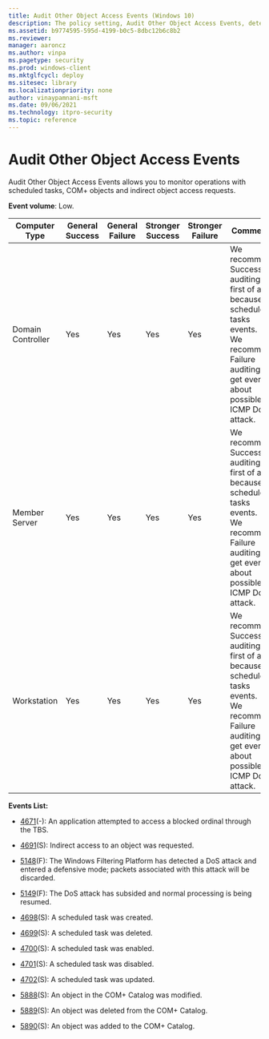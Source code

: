 ```yaml
---
title: Audit Other Object Access Events (Windows 10)
description: The policy setting, Audit Other Object Access Events, determines if audit events are generated for the management of Task Scheduler jobs or COM+ objects.
ms.assetid: b9774595-595d-4199-b0c5-8dbc12b6c8b2
ms.reviewer: 
manager: aaroncz
ms.author: vinpa
ms.pagetype: security
ms.prod: windows-client
ms.mktglfcycl: deploy
ms.sitesec: library
ms.localizationpriority: none
author: vinaypamnani-msft
ms.date: 09/06/2021
ms.technology: itpro-security
ms.topic: reference
---
```


# Audit Other Object Access Events


Audit Other Object Access Events allows you to monitor operations with scheduled tasks, COM+ objects and indirect object access requests.

**Event volume**: Low.

| Computer Type     | General Success | General Failure | Stronger Success | Stronger Failure | Comments                                                                                                                                                           |
|-------------------|-----------------|-----------------|------------------|------------------|--------------------------------------------------------------------------------------------------------------------------------------------------------------------|
| Domain Controller | Yes             | Yes             | Yes              | Yes              | We recommend Success auditing first of all because of scheduled tasks events.<br>We recommend Failure auditing to get events about possible ICMP DoS attack. |
| Member Server     | Yes             | Yes             | Yes              | Yes              | We recommend Success auditing first of all because of scheduled tasks events.<br>We recommend Failure auditing to get events about possible ICMP DoS attack. |
| Workstation       | Yes             | Yes             | Yes              | Yes              | We recommend Success auditing first of all because of scheduled tasks events.<br>We recommend Failure auditing to get events about possible ICMP DoS attack. |

**Events List:**

-   [4671](event-4671.md)(-): An application attempted to access a blocked ordinal through the TBS.

-   [4691](event-4691.md)(S): Indirect access to an object was requested.

-   [5148](event-5148.md)(F): The Windows Filtering Platform has detected a DoS attack and entered a defensive mode; packets associated with this attack will be discarded.

-   [5149](event-5149.md)(F): The DoS attack has subsided and normal processing is being resumed.

-   [4698](event-4698.md)(S): A scheduled task was created.

-   [4699](event-4699.md)(S): A scheduled task was deleted.

-   [4700](event-4700.md)(S): A scheduled task was enabled.

-   [4701](event-4701.md)(S): A scheduled task was disabled.

-   [4702](event-4702.md)(S): A scheduled task was updated.

-   [5888](event-5888.md)(S): An object in the COM+ Catalog was modified.

-   [5889](event-5889.md)(S): An object was deleted from the COM+ Catalog.

-   [5890](event-5890.md)(S): An object was added to the COM+ Catalog.

